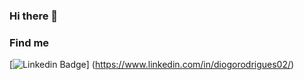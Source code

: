 ### Hi there 👋


<!--
**sujata1606/sujata1606** is a ✨ _special_ ✨ repository because its `README.md` (this file) appears on your GitHub profile.

Here are some ideas to get you started:

- 🔭 I’m currently working on ...
🌱 Trying to improve my Data Analytics skills and diving into deep learning
- 👯 I’m looking to collaborate on ...
- 🤔 I’m looking for help with ...
- 💬 Ask me about ...
- 📫 How to reach me: panchal.sujata16@gmail.com
- 😄 Pronouns: ...
- ⚡ Fun fact: ...
-->
  ### Find me 
  [![Linkedin Badge](https://img.shields.io/badge/-LinkedIn-blue?style=flat-square&logo=Linkedin&logoColor=white&link=https://www.linkedin.com/in/harshkumarkhatri/)]
  (https://www.linkedin.com/in/diogorodrigues02/) 
